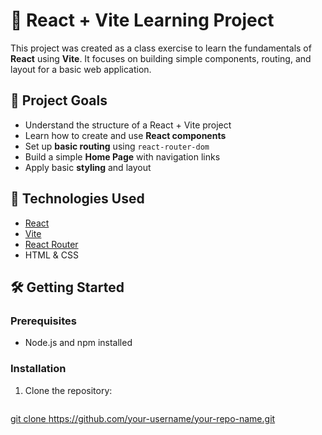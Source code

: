# 🧠 React + Vite Learning Project

This project was created as a class exercise to learn the fundamentals of **React** using **Vite**. It focuses on building simple components, routing, and layout for a basic web application.

## 📌 Project Goals

- Understand the structure of a React + Vite project
- Learn how to create and use **React components**
- Set up **basic routing** using `react-router-dom`
- Build a simple **Home Page** with navigation links
- Apply basic **styling** and layout

## 🚀 Technologies Used

- [React](https://reactjs.org/)
- [Vite](https://vitejs.dev/)
- [React Router](https://reactrouter.com/)
- HTML & CSS

## 🛠️ Getting Started

### Prerequisites

- Node.js and npm installed

### Installation

1. Clone the repository:
   ```bash
  [ git clone https://github.com/your-username/your-repo-name.git
](https://github.com/LakhiniVoshadee/React-Vite-Project.git)
